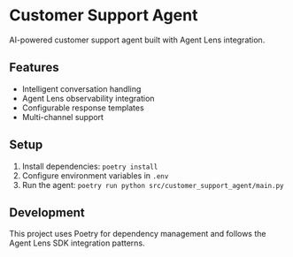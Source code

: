 # Customer Support Agent

AI-powered customer support agent built with Agent Lens integration.

## Features

- Intelligent conversation handling
- Agent Lens observability integration
- Configurable response templates
- Multi-channel support

## Setup

1. Install dependencies: `poetry install`
2. Configure environment variables in `.env`
3. Run the agent: `poetry run python src/customer_support_agent/main.py`

## Development

This project uses Poetry for dependency management and follows the Agent Lens SDK integration patterns.
